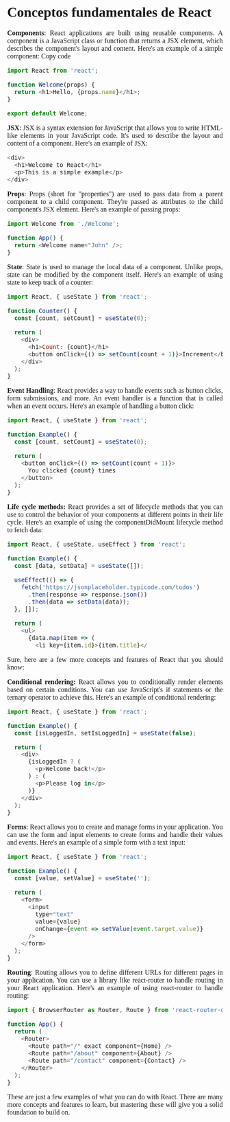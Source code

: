 <span style="font-family: Times New Roman;">
<span style="text-align: justify">
<span style="font-size: medium;">

# Conceptos fundamentales de React

**Components**: React applications are built using reusable components. A component is a JavaScript class or function that returns a JSX element, which describes the component's layout and content. Here's an example of a simple component:
Copy code

```javascript
import React from 'react';

function Welcome(props) {
  return <h1>Hello, {props.name}</h1>;
}

export default Welcome;

```
**JSX**: JSX is a syntax extension for JavaScript that allows you to write HTML-like elements in your JavaScript code. It's used to describe the layout and content of a component. Here's an example of JSX:

```javascript
<div>
  <h1>Welcome to React</h1>
  <p>This is a simple example</p>
</div>
```

**Props**: Props (short for "properties") are used to pass data from a parent component to a child component. They're passed as attributes to the child component's JSX element. Here's an example of passing props:
```javascript
import Welcome from './Welcome';

function App() {
  return <Welcome name="John" />;
}

```
**State**: State is used to manage the local data of a component. Unlike props, state can be modified by the component itself. Here's an example of using state to keep track of a counter:

```javascript
import React, { useState } from 'react';

function Counter() {
  const [count, setCount] = useState(0);

  return (
    <div>
      <h1>Count: {count}</h1>
      <button onClick={() => setCount(count + 1)}>Increment</button>
    </div>
  );
}
```
**Event Handling**: React provides a way to handle events such as button clicks, form submissions, and more. An event handler is a function that is called when an event occurs. Here's an example of handling a button click:

```javascript
import React, { useState } from 'react';

function Example() {
  const [count, setCount] = useState(0);

  return (
    <button onClick={() => setCount(count + 1)}>
      You clicked {count} times
    </button>
  );
}
```
**Life cycle methods:** React provides a set of lifecycle methods that you can use to control the behavior of your components at different points in their life cycle. Here's an example of using the componentDidMount lifecycle method to fetch data:
```javascript
import React, { useState, useEffect } from 'react';

function Example() {
  const [data, setData] = useState([]);

  useEffect(() => {
    fetch('https://jsonplaceholder.typicode.com/todos')
      .then(response => response.json())
      .then(data => setData(data));
  }, []);

  return (
    <ul>
      {data.map(item => (
        <li key={item.id}>{item.title}</
```

Sure, here are a few more concepts and features of React that you should know:

**Conditional rendering:** React allows you to conditionally render elements based on certain conditions. You can use JavaScript's if statements or the ternary operator to achieve this. Here's an example of conditional rendering:

```javascript
import React, { useState } from 'react';

function Example() {
  const [isLoggedIn, setIsLoggedIn] = useState(false);

  return (
    <div>
      {isLoggedIn ? (
        <p>Welcome back!</p>
      ) : (
        <p>Please log in</p>
      )}
    </div>
  );
}
```

**Forms**: React allows you to create and manage forms in your application. You can use the form and input elements to create forms and handle their values and events. Here's an example of a simple form with a text input:

```javascript
import React, { useState } from 'react';

function Example() {
  const [value, setValue] = useState('');

  return (
    <form>
      <input
        type="text"
        value={value}
        onChange={event => setValue(event.target.value)}
      />
    </form>
  );
}
```

**Routing**: Routing allows you to define different URLs for different pages in your application. You can use a library like react-router to handle routing in your React application. Here's an example of using react-router to handle routing:

```javascript
import { BrowserRouter as Router, Route } from 'react-router-dom';

function App() {
  return (
    <Router>
      <Route path="/" exact component={Home} />
      <Route path="/about" component={About} />
      <Route path="/contact" component={Contact} />
    </Router>
  );
}
```

These are just a few examples of what you can do with React. There are many more concepts and features to learn, but mastering these will give you a solid foundation to build on.